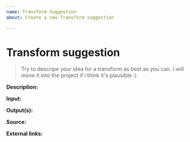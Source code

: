 ```yaml
---
name: Transform Suggestion
about: Create a new Transform suggestion

---
```


# Transform suggestion

> Try to descripe your idea for a transform as best as you can.
> I will move it into the project if i think it's plausible :)

**Description:**

**Input:**

**Output(s):**

**Source:**

**External links:**
